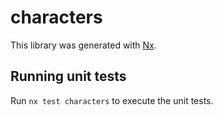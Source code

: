 # characters

This library was generated with [Nx](https://nx.dev).

## Running unit tests

Run `nx test characters` to execute the unit tests.
